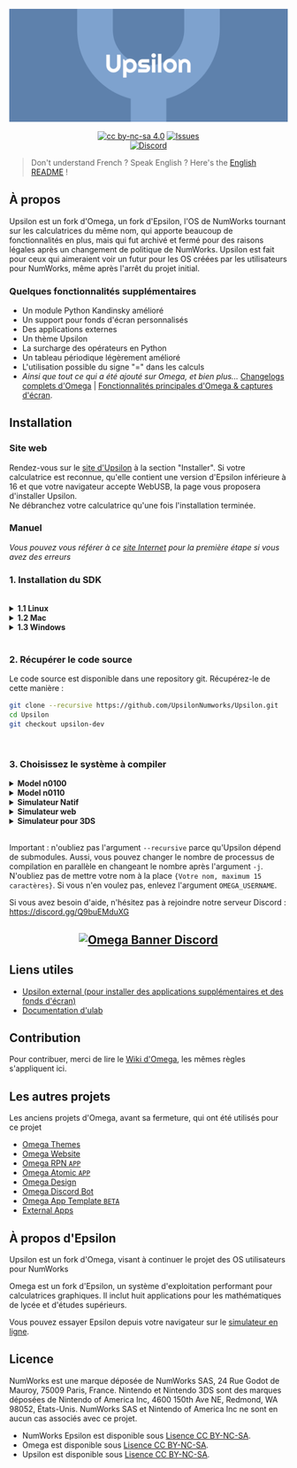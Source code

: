 <p align="center"><img src="https://github.com/Laporte12974/UpsilonDesign/blob/89a15953ae128aef8aa7d066dcaaf8d5c70f02a5/UPSILogo.png" /></p>

<p align="center">
  <a href="https://creativecommons.org/licenses/by-nc-sa/4.0/"><img alt="cc by-nc-sa 4.0" src="https://img.shields.io/badge/License-CC%20BY--NC--SA%204.0-525252.svg?labelColor=292929&logo=creative%20commons&style=for-the-badge" /></a>
  <a href="https://github.com/UpsilonNumworks/Upsilon/issues"><img alt="Issues" src="https://img.shields.io/github/issues/UpsilonNumworks/Upsilon.svg?labelColor=292929&logo=git&style=for-the-badge" /></a>
  <br/>
  <a href="https://discord.gg/sbGvhWETAd"><img alt="Discord" src="https://img.shields.io/discord/663420259851567114?color=blue&labelColor=292929&label=chat%20-%20discord&logo=discord&style=for-the-badge" /></a>
</p>

> Don't understand French ? Speak English ? Here's the [English README](./README.md) !

## À propos

Upsilon est un fork d'Omega, un fork d'Epsilon, l'OS de NumWorks tournant sur les calculatrices du même nom, qui apporte beaucoup de fonctionnalités en plus, mais qui fut archivé et fermé pour des raisons légales après un changement de politique de NumWorks. Upsilon est fait pour ceux qui aimeraient voir un futur pour les OS créées par les utilisateurs pour NumWorks, même après l'arrêt du projet initial.

### Quelques fonctionnalités supplémentaires

- Un module Python Kandinsky amélioré
- Un support pour fonds d'écran personnalisés
- Des applications externes
- Un thème Upsilon
- La surcharge des opérateurs en Python
- Un tableau périodique légèrement amélioré
- L'utilisation possible du signe "=" dans les calculs
- *Ainsi que tout ce qui a été ajouté sur Omega, et bien plus...* [Changelogs complets d'Omega](https://github.com/Omega-Numworks/Omega/wiki/Changelog) | [Fonctionnalités principales d'Omega & captures d'écran](https://github.com/Omega-Numworks/Omega/wiki/Main-features).

## Installation

### Site web

Rendez-vous sur le [site d'Upsilon](https://getupsilon.web.app/) à la section "Installer".
Si votre calculatrice est reconnue, qu'elle contient une version d'Epsilon inférieure à 16 et que votre navigateur accepte WebUSB, la page vous proposera d'installer Upsilon.  
Ne débranchez votre calculatrice qu'une fois l'installation terminée.

### Manuel

 *Vous pouvez vous référer à ce  [site Internet](https://www.numworks.com/resources/engineering/software/build/) pour la première étape si vous avez des erreurs*

### 1. Installation du SDK

<br>

<details>

<summary><b>1.1 Linux</b></summary>

<br>

<details>

<summary>Debian ou Ubuntu</summary>

<br>

Il suffit juste d'installer les dépendances en tapant ces commandes dans un Terminal en mode super-utilisateur.

```bash
apt install build-essential git imagemagick libx11-dev libxext-dev libfreetype6-dev libpng-dev libjpeg-dev pkg-config gcc-arm-none-eabi binutils-arm-none-eabi
```

C'est fait ! Vous pouvez passer à l'étape 2.

<br>

</details>

<details>

<summary>Fedora</summary>

<br>

Installez toutes les dépendances grâce à cette commande :

```bash
dnf install make automake gcc gcc-c++ kernel-devel git ImageMagick libX11-devel libXext-devel freetype-devel libpng-devel libjpeg-devel pkg-config arm-none-eabi-gcc-cs arm-none-eabi-gcc-cs-c++
```

<br>

</details>

<details>

<summary>Nix/Nixos</summary>

<br>

Installez toutes les dépendances grâce à cette commande :
```bash
nix-env -p gcc libpng libjpeg xorg.libX11 pkg-config freetype xorg.libXext python3 imagemagick python310Packages.lz4 python310Packages.pypng python310Packages.pypng gcc-arm-embedded
```

<br>

</details>

</details>

<details>

<summary><b>1.2 Mac</b></summary>

<br>

Il est recommandé d'utiliser [Homebrew](https://brew.sh/). Une fois téléchargé, lancez :

```bash
brew install numworks/tap/epsilon-sdk
```

Et toutes les dépendances seront installées.

<br>

Vous pouvez passer à l'étape 2.

<br>

</details>

<details>

<summary><b>1.3 Windows</b></summary>

[Git](http://git-scm.com) doit être installé.

<br>

<details>

<summary>Avec Msys2/Mingw (Supportés par Numwoks bien qu'il y ait beaucoup de bugs)</summary>

L'environnement de compilation [Msys2](https://www.msys2.org/) est recommandé par NumWorks pour obtenir la plupart des outils requis facilement. C'est ici que vous allez copier-coller toutes les commandes de ce tutoriel. Une fois installé, copier-coller ces deux commandes dans le terminal :

```bash
pacman -S mingw-w64-x86_64-gcc mingw-w64-x86_64-freetype mingw-w64-x86_64-pkg-config mingw-w64-x86_64-libusb git make python
echo "export PATH=/mingw64/bin:$PATH" >> .bashrc
```

Ensuite, vous devrez installer [GCC toolchain for ARM](https://developer.arm.com/tools-and-software/open-source-software/developer-tools/gnu-toolchain/gnu-rm/downloads). Quand il vous est demandé de choisir un dossier d'installation, choisissez `C:\msys64\home\User\gcc-arm\`. Il vous faudra ensuite ajouter ce dossier à votre $PATH. Tapez juste :

```bash
echo "export PATH=$PATH:$HOME/gcc-arm/bin" >> .bashrc
```

Redémarrez votre terminal et vous pouvez passer à l'étape 2 !

</details>

<details>

<summary>Avec WSL 2</summary>

WSL est un système qui virtualise un environnement GNU/Linux dans Windows.

Votre version de Windows doit être >= 1903.

#### Installation de WSL

1. Apuyez simultanément sur les touches "Windows" et "x" puis cliquez sur "Powershell administrateur". Entrez ensuite ceci dans la nouvelle fenêtre :

```powershell
dism.exe /online /enable-feature /featurename:Microsoft-Windows-Subsystem-Linux /all /norestart
```

Cette commande active WSL

```powershell
dism.exe /online /enable-feature /featurename:VirtualMachinePlatform /all /norestart
```

Cette commande permet d'autoriser le démarrage des machines signées par Microsoft.

2. Redémarrez votre ordinateur.

3. Téléchargez [ce fichier](https://wslstorestorage.blob.core.windows.net/wslblob/wsl_update_x64.msi) et suivez les instructions d'installation.

4. Ouvrez votre fenêtre PowerShell comme avant et tapez :

```powershell
wsl --set-default-version 2
```

5. Téléchargez [Ubuntu](https://www.microsoft.com/store/apps/9n6svws3rx71) depuis le Microsoft store. Vous pouvez aussi installer [Debian](https://www.microsoft.com/store/productI9MSVKQC78PK6).

WSL est maintenant installé.

6. Installez maintenant la version pour ARM de GCC.
```bash
sudo apt install build-essential git imagemagick libx11-dev libxext-dev libfreetype6-dev libpng-dev libjpeg-dev pkg-config gcc-arm-none-eabi binutils-arm-none-eabi
```

### Installation d'usbipd pour connecter la calculatrice à WSL (facultatif)

Pour connecter la calculatrice, il faut installer cet [outil](https://github.com/dorssel/usbipd-win/releases/download/v1.3.0/usbipd-win_1.3.0.msi). Il permet de connecter des périphériques par Internet. Suivez les instructions pour installer.

#### Ubuntu

1. Dans un terminal WSL Ubuntu, tapez :

```bash
sudo apt install linux-tools-5.4.0-77-generic hwdata
```

2. Editez /etc/sudoers pour que l'on puisse utiliser la commande usbip. Sur Ubuntu, cele est fait de cette manière :

```bash
sudo visudo
```

3. Ajoutez `/usr/lib/linux-tools/5.4.0-77-generic` au début du secure_path. Après édition, la ligne devrait ressembler à :
`Defaults secure_path="/usr/lib/linux-tools/5.4.0-77-generic:/usr/local/sbin:..."`

#### Debian

1.Si vous utilisez Debian, procédez comme suit :

```bash
sudo apt install usbip hwdata usbutils
```

### Pour connecter la calculatrice à WSL

1. Ouvrez encore un PowerShell en mode administrateur et tapez :

```powershell
  usbipd wsl list
```

Ceci va lister les périphériques USB connectés à l'ordinateur. Regardez le BUSID de votre "NumWorks Calculator".

2. Maintenant, lancez cette commande en remplaçant <BUSID> par celui de votre calculatrice :

```powershell
usbipd wsl attach --busid <BUSID>
```

Le mot de passe de votre machine WSL vous sera demandé.

Vous pouvez passer à l'étape 2.

</details>

</details>

<br>

### 2. Récupérer le code source

Le code source est disponible dans une repository git. Récupérez-le de cette manière :

```bash
git clone --recursive https://github.com/UpsilonNumworks/Upsilon.git
cd Upsilon
git checkout upsilon-dev
```

<br>

### 3. Choisissez le système à compiler

<details>

<summary><b>Model n0100</b></summary>

(note : vous pouvez changer l'argument `EPSILON_I18N=en` avec `fr`, `nl`, `pt`, `it`, `de`, `es` or `hu`).

```bash
make MODEL=n0100 clean
make MODEL=n0100 EPSILON_I18N=en OMEGA_USERNAME="{Votre nom, maximum 15 caractères}" -j4
```

Maintenant, lancez soit :

```bash
make MODEL=n0100 epsilon_flash
```

Pour directement flasher la calculatrice après avoir appuyé simultanément sur `reset` et `6` et avoir branché la calculatrice à l'ordinateur.

<br>

Soit :

```bash
make MODEL=n0100 OMEGA_USERNAME="" binpack -j4
```

Pour compiler les binpacks que vous pouvez distribuer et flasher depuis le [WebDFU de TI-Planet](https://ti-planet.github.io/webdfu_numworks/n0100/).

</details>

<details>

<summary><b>Model n0110</b></summary>

Le bootloader vous permet d'installer firmware dans des "slots" séparés. Dans ce cas les applications externes ne pourront pas utiliser toute la mémoire mais la moitié. Si un seul slot est utilisé, le bootloader permettra d'utiliser toute la mémoire. Sans bootloader, les apps external peuvent utiliser toute la mémoire.

<details>
<summary>Bootloader</summary>

Votre calculatrice doit être flashée avec le bootloader d'[Upsilon](https://getupsilon.web.app) ou d'[Omega](https://getomega.dev).
Compilez avec :

```bash
make clean
make OMEGA_USERNAME="{Votre nom, max 15 caractères}" -j4
```

Ensuite lancez soit :

```bash
make epsilon.A_flash
```

Pour flasher le slot actuel ou pour flasher par le flasher du booloader avec RESET, puis 4 (flash) et 1 (flash slots) pour flasher n'importe quel slot.

<br>

Soit :

```bash
make OMEGA_USERNAME="{Votre nom, max 15 caractères}" binpack -j4
```

Pour compiler les binpacks que vous pouvez distribuer et flasher depuis le [WebDFU de TI-Planet](https://ti-planet.github.io/webdfu_numworks/n0100/). Vous les trouverez dans `output/release/device/bootloader/`.
</details>


<details>

<summary>Model n0110 sans bootloader (obsolète, utilisez le bootloader à la place pour la protection contre Epsilon)</summary>
Compilez avec :

```bash
make MODEL=n0110 clean
make MODEL=n0110 OMEGA_USERNAME="{Votre nom, max 15 caractères}" -j4
```

Ensuite lancez soit :

```bash
make MODEL=n0110 epsilon_flash
```

Pour directement flasher la calculatrice après avoir appuyé simultanément sur `RESET` et `6` et avoir branché la calculatrice à l'ordinateur.
<br>

Soit :

```bash
make MODEL=n0110 OMEGA_USERNAME="{Votre nom, max 15 caractères}" binpack -j4
```

Pour compiler les binpacks que vous pouvez distribuer et flasher depuis le [WebDFU de TI-Planet](https://ti-planet.github.io/webdfu_numworks/n0100/). Vous les trouverez dans `output/release/device/n0110/`.
</details>

</details>


<details>

<summary><b>Simulateur Natif</b></summary>

Lancez cette commande :
```bash
make clean
```
Vous avez le choix entre utiliser la commande qui détectera automatiquement votre plateforme :
```bash
make PLATFORM=simulator
```
Ou choisir une commande qui correspond à votre plateforme :
```bash
make PLATFORM=simulator TARGET=android
make PLATFORM=simulator TARGET=ios
make PLATFORM=simulator TARGET=macos
make PLATFORM=simulator TARGET=web
make PLATFORM=simulator TARGET=windows
make PLATFORM=simulator TARGET=3ds
```

Vous trouverez les fichiers du simulateur dans `output/release/simulator/`.

</details>


<details>

<summary><b>Simulateur web</b></summary>

D'abord, installez ```emsdk``` :

```bash
git clone https://github.com/emscripten-core/emsdk.git
cd emsdk
./emsdk install 1.40.1
./emsdk activate 1.40.1
source emsdk_env.sh
```

Puis, compilez Upsilon :

```bash
make clean
make PLATFORM=simulator TARGET=web OMEGA_USERNAME="{Votre nom, maximum 15 caractères}" -j4
```

Le simulateur se trouve dans `output/release/simulator/web/simulator.zip`

</details>

<details>

<summary><b>Simulateur pour 3DS</b></summary>

Il vous faut devkitPro et devkitARM installés et dans votre path (les instructions sont [ici](https://devkitpro.org/wiki/Getting_Started))

```bash
git clone --recursive https://github.com/UpsilonNumworks/Upsilon.git
cd Upsilon
git checkout --recursive upsilon-dev
make PLATFORM=simulator TARGET=3ds -j
```

Vous pouvez ensuite mettre ```epsilon.3dsx``` sur une carte SD pour le lancer depuis le HBC ou utilisez 3dslink pour le lancer via le réseau :

```bash
3dslink output/release/simulator/3ds/epsilon.3dsx -a <3DS' IP ADDRESS>
```

</details>

<br>

Important : n'oubliez pas l'argument `--recursive` parce qu'Upsilon dépend de submodules.
Aussi, vous pouvez changer le nombre de processus de compilation en parallèle en changeant le nombre après l'argument `-j`.
N'oubliez pas de mettre votre nom à la place `{Votre nom, maximum 15 caractères}`. Si vous n'en voulez pas, enlevez l'argument `OMEGA_USERNAME`.

Si vous avez besoin d'aide, n'hésitez pas à rejoindre notre serveur Discord : <https://discord.gg/Q9buEMduXG>

<a href="https://discord.gg/Q9buEMduXG"><p align="center"><img alt="Omega Banner Discord" src="https://user-images.githubusercontent.com/12123721/86287349-54ef5800-bbe8-11ea-80c1-34eb1f93eebd.png" /></p></a>
---

## Liens utiles

- [Upsilon external (pour installer des applications supplémentaires et des fonds d'écran)](https://upsilonnumworks.github.io/Upsilon-External/)
- [Documentation d'ulab](https://micropython-ulab.readthedocs.io/en/latest/)

## Contribution

Pour contribuer, merci de lire le [Wiki d'Omega](https://github.com/Omega-Numworks/Omega/wiki/Contributing), les mêmes règles s'appliquent ici.

## Les autres projets

Les anciens projets d'Omega, avant sa fermeture, qui ont été utilisés pour ce projet

- [Omega Themes](https://github.com/Omega-Numworks/Omega-Themes)
- [Omega Website](https://github.com/Omega-Numworks/Omega-Website)
- [Omega RPN `APP`](https://github.com/Omega-Numworks/Omega-RPN)
- [Omega Atomic `APP`](https://github.com/Omega-Numworks/Omega-Atomic)
- [Omega Design](https://github.com/Omega-Numworks/Omega-Design)
- [Omega Discord Bot](https://github.com/Omega-Numworks/Omega-Discord-Bot)
- [Omega App Template `BETA`](https://github.com/Omega-Numworks/Omega-App-Template)
- [External Apps](https://github.com/Omega-Numworks/External-Apps)

## À propos d'Epsilon

Upsilon est un fork d'Omega, visant à continuer le projet des OS utilisateurs pour NumWorks

Omega est un fork d'Epsilon, un système d'exploitation performant pour calculatrices graphiques. Il inclut huit applications pour les mathématiques de lycée et d'études supérieurs.

Vous pouvez essayer Epsilon depuis votre navigateur sur le [simulateur en ligne](https://www.numworks.com/simulator/).

## Licence

NumWorks est une marque déposée de NumWorks SAS, 24 Rue Godot de Mauroy, 75009 Paris, France.
Nintendo et Nintendo 3DS sont des marques déposées de Nintendo of America Inc, 4600 150th Ave NE, Redmond, WA 98052, États-Unis.
NumWorks SAS et Nintendo of America Inc ne sont en aucun cas associés avec ce projet.

- NumWorks Epsilon est disponible sous [Lisence CC BY-NC-SA](https://creativecommons.org/licenses/by-nc-sa/4.0/legalcode).
- Omega est disponible sous [Lisence CC BY-NC-SA](https://creativecommons.org/licenses/by-nc-sa/4.0/legalcode).
- Upsilon est disponible sous [Lisence CC BY-NC-SA](https://creativecommons.org/licenses/by-nc-sa/4.0/legalcode).
